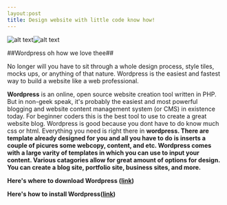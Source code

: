 ```yaml
---
layout:post
title: Design website with little code know how!
---
```


![alt text](http://wordpress123.eu/wp-content/uploads/2014/03/nexus-wordpress-theme-screenshot-400x400.jpg "wordpress template")![alt text](http://www.themes2wp.com/wp-content/uploads/2011/07/ed51de4f4f87978cbb0da23cd45ab5cc.jpg "wordpress template")

##Wordpress oh how we love thee##

No longer will you have to sit through a whole design process, style tiles, mocks ups, or anything of that nature. Wordpress is the easiest and fastest way to build a website like a web professional.  

 <b>Wordpress</b> is an online, open source website creation tool written in PHP. But in non-geek speak, it's probably the easiest and most powerful blogging and website content management system (or CMS) in existence today.  For beginner coders this is the best tool to use to create a great website blog. Wordpress is good because you dont have to do know much css or html. Everything you need is right there in <b>wordpress<b>. There are template already designed for you and all you have to do is inserts a couple of picures some webcopy, content, and etc. Wordpress comes with a large varity of templates in which you can use to input your content. Various catagories allow for great amount of options for design. You can create a blog site, portfolio site, business sites, and more.
 
 

Here's where to download <b>Wordpress</b> ([link](https://wordpress.org/))

Here's how to install <b>Wordpress</b>([link](https://www.siteground.com/tutorials/wordpress/wordpress-installation.htm)) 








